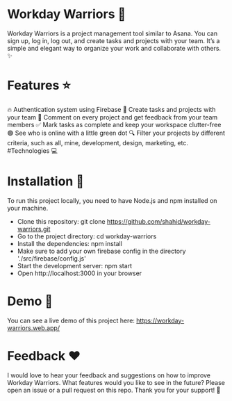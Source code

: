 # Workday Warriors :rocket:
Workday Warriors is a project management tool similar to Asana. You can sign up, log in, log out, and create tasks and projects with your team. It’s a simple and elegant way to organize your work and collaborate with others. :sparkles:

# Features :star:
:fire: Authentication system using Firebase
:memo: Create tasks and projects with your team
:speech_balloon: Comment on every project and get feedback from your team members
:white_check_mark: Mark tasks as complete and keep your workspace clutter-free
:green_circle: See who is online with a little green dot
:mag: Filter your projects by different criteria, such as all, mine, development, design, marketing, etc.
#Technologies :computer:

# Installation :wrench:
To run this project locally, you need to have Node.js and npm installed on your machine.

- Clone this repository: git clone https://github.com/shahid/workday-warriors.git
- Go to the project directory: cd workday-warriors
- Install the dependencies: npm install
- Make sure to add your own firebase config in the directory './src/firebase/config.js'
- Start the development server: npm start
- Open http://localhost:3000 in your browser
# Demo :eyes:
You can see a live demo of this project here: https://workday-warriors.web.app/

# Feedback :heart:
I would love to hear your feedback and suggestions on how to improve Workday Warriors. What features would you like to see in the future? Please open an issue or a pull request on this repo. Thank you for your support! :pray:
